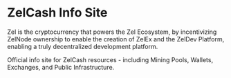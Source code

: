 # ZelCash Info Site

Zel is the cryptocurrency that powers the Zel Ecosystem, by incentivizing ZelNode ownership to enable the creation of ZelEx and the ZelDev Platform, enabling a truly decentralized development platform.

Official info site for ZelCash resources - including Mining Pools, Wallets, Exchanges, and Public Infrastructure.

